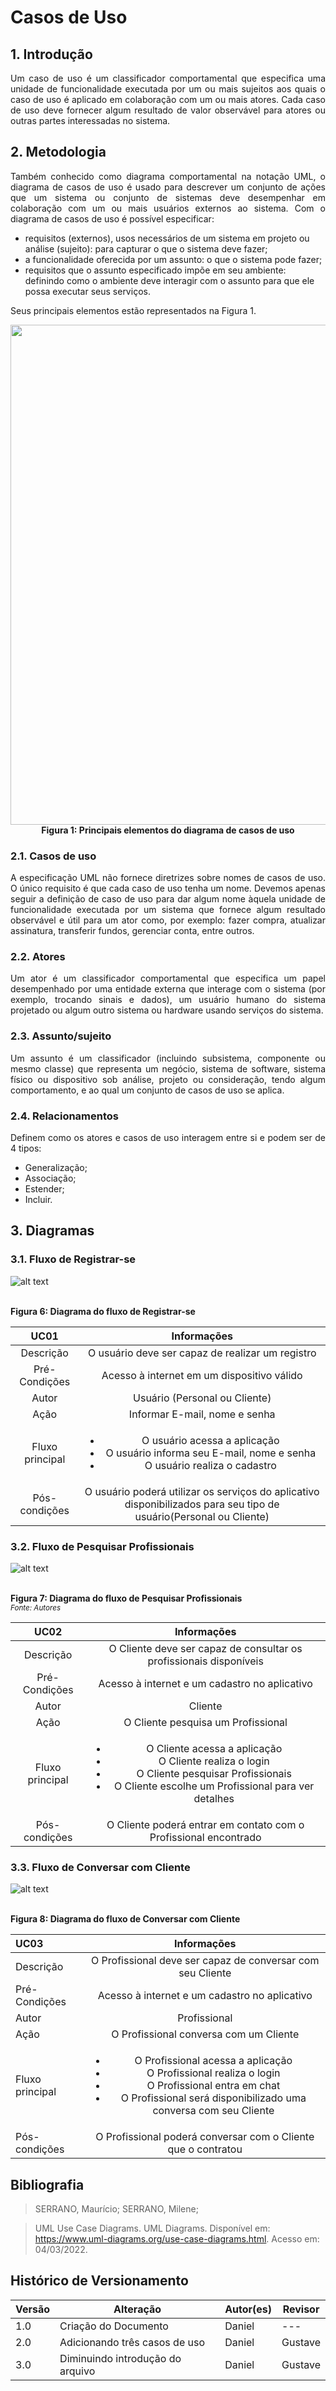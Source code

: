 # Casos de Uso

## 1. Introdução
<p align = "justify">
Um caso de uso é um classificador comportamental que especifica uma unidade de funcionalidade executada por um ou mais sujeitos aos quais o caso de uso é aplicado em colaboração com um ou mais atores. Cada caso de uso deve fornecer algum resultado de valor observável para atores ou outras partes interessadas no sistema.
</p>
  
## 2. Metodologia
<p align = "justify">
Também conhecido como diagrama comportamental na notação UML, o diagrama de casos de uso é usado para descrever um conjunto de ações que um sistema ou conjunto de sistemas deve desempenhar em colaboração com um ou mais usuários externos ao sistema. Com o diagrama de casos de uso é possível especificar:
</p>

<ul>
<li>	requisitos (externos), usos necessários de um sistema em projeto ou análise (sujeito): para capturar o que o sistema deve fazer;
<li>	a funcionalidade oferecida por um assunto: o que o sistema pode fazer;
<li>	requisitos que o assunto especificado impõe em seu ambiente: definindo como o ambiente deve interagir com o assunto para que ele possa executar seus serviços.
</ul>

<p align = "justify">
Seus principais elementos estão representados na Figura 1.
</p>

<p align="center">
<img src="https://user-images.githubusercontent.com/48844857/156845916-e9ba321f-3898-42bc-96e6-cd0c31602852.jpg" width="800">
  <br><b>Figura 1: Principais elementos do diagrama de casos de uso</b>
</p>

### 2.1. Casos de uso
<p align = "justify">
A especificação UML não fornece diretrizes sobre nomes de casos de uso. O único requisito é que cada caso de uso tenha um nome. Devemos apenas seguir a definição de caso de uso para dar algum nome àquela unidade de funcionalidade executada por um sistema que fornece algum resultado observável e útil para um ator como, por exemplo: fazer compra, atualizar assinatura, transferir fundos, gerenciar conta, entre outros.
</p>

### 2.2. Atores
<p align = "justify">
Um ator é um classificador comportamental que especifica um papel desempenhado por uma entidade externa que interage com o sistema (por exemplo, trocando sinais e dados), um usuário humano do sistema projetado ou algum outro sistema ou hardware usando serviços do sistema. 
</p>

### 2.3. Assunto/sujeito
<p align = "justify">
Um assunto é um classificador (incluindo subsistema, componente ou mesmo classe) que representa um negócio, sistema de software, sistema físico ou dispositivo sob análise, projeto ou consideração, tendo algum comportamento, e ao qual um conjunto de casos de uso se aplica.
</p>

### 2.4. Relacionamentos
<p align = "justify">
Definem como os atores e casos de uso interagem entre si e podem ser de 4 tipos:
</p>

<ul>
<li>	Generalização;
<li>	Associação;
<li>	Estender;
<li>	Incluir.
</ul>

## 3. Diagramas
### 3.1. Fluxo de Registrar-se 
 
<p align="center">

![alt text](../assets/casosdeuso/CasosDeUso3.jpeg)

  <br><b>Figura 6: Diagrama do fluxo de Registrar-se</b>
</p>

<center>
  
|  UC01  | Informações                                                                 |
| :------: | :---------------------------------------------------------------------------: |
| Descrição | O usuário deve ser capaz de realizar um registro                         | 
| Pré-Condições | Acesso à internet em um dispositivo válido                           | 
| Autor | Usuário (Personal ou Cliente)                                                                      | 
| Ação | Informar E-mail, nome e senha                                         |
| Fluxo principal | <ul> <li> O usuário acessa a aplicação <li> O usuário informa seu E-mail, nome e senha <li> O usuário realiza o cadastro</ul>|
| Pós-condições | O usuário poderá utilizar os serviços do aplicativo disponibilizados para seu tipo de usuário(Personal ou Cliente)                 |
  
</center>

### 3.2. Fluxo de Pesquisar Profissionais

<p align="center">

![alt text](../assets/casosdeuso/CasosDeUso2.jpeg)

<br><b>Figura 7: Diagrama do fluxo de Pesquisar Profissionais</b>
<br><small><i>Fonte: Autores</i></small>

</p>

<center>
  
|  UC02  | Informações                                                                 |
| :------: | :---------------------------------------------------------------------------: |
| Descrição | O Cliente deve ser capaz de consultar os profissionais disponíveis                    | 
| Pré-Condições | Acesso à internet e um cadastro no aplicativo                        | 
| Autor | Cliente                                                                      | 
| Ação | O Cliente pesquisa um Profissional                                               |
| Fluxo principal | <ul> <li> O Cliente acessa a aplicação <li> O Cliente realiza o login <li> O Cliente pesquisar Profissionais <li> O Cliente escolhe um Profissional para ver detalhes</ul>|
| Pós-condições | O Cliente poderá entrar em contato com o Profissional encontrado     |
  
</center>

### 3.3. Fluxo de Conversar com Cliente

<p align="center">

![alt text](../assets/casosdeuso/CasosDeUso1.jpeg)

  <br><b>Figura 8: Diagrama do fluxo de Conversar com Cliente</b>
</p>

<center>

|  UC03  | Informações                                                                 |
| :------ | :---------------------------------------------------------------------------: |
| Descrição | O Profissional deve ser capaz de conversar com seu Cliente                     | 
| Pré-Condições | Acesso à internet e um cadastro no aplicativo                        | 
| Autor | Profissional                                                                      | 
| Ação | O Profissional conversa com um Cliente                                               |
| Fluxo principal | <ul> <li> O Profissional acessa a aplicação <li> O Profissional realiza o login <li> O Profissional entra em chat <li> O Profissional será disponibilizado uma conversa com seu Cliente</ul>|
| Pós-condições | O Profissional poderá conversar com o Cliente que o contratou      |

</center>

## Bibliografia
>SERRANO, Maurício; SERRANO, Milene;

>UML Use Case Diagrams. UML Diagrams. Disponível em:  https://www.uml-diagrams.org/use-case-diagrams.html. Acesso em: 04/03/2022.

## Histórico de Versionamento

| Versão | Alteração                        | Autor(es)         | Revisor |
| ------ | -------------------------------- | ----------------- | ------- |
| 1.0    | Criação do Documento             | Daniel | ---     |
| 2.0    | Adicionando três casos de uso             | Daniel | Gustave     |
| 3.0    | Diminuindo introdução do arquivo          | Daniel | Gustave     |

